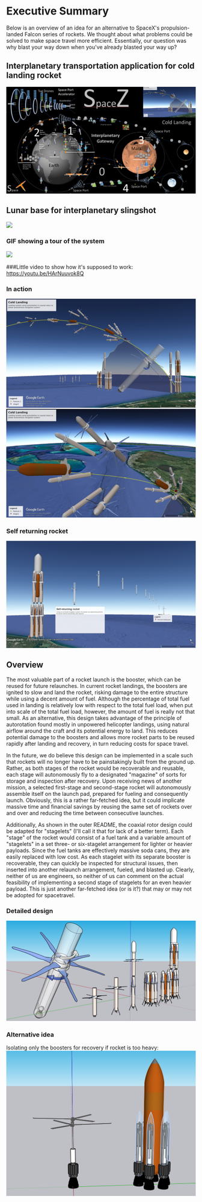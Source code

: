 # Executive Summary

Below is an overview of an idea for an alternative to SpaceX's propulsion-landed Falcon series of rockets. We thought about what problems could be solved to make space travel more efficient. Essentially, our question was why blast your way down when you've already blasted your way up? 

## Interplanetary transportation application for cold landing rocket
<img src="https://github.com/danjulsj/rotor-image-stuff/blob/main/Screenshot%202023-09-30%20230823.png"/>

## Lunar base for interplanetary slingshot
<img src="https://github.com/danjulsj/rotor-image-stuff/blob/main/Screenshot%202023-09-30%20231024.png"/>

### GIF showing a tour of the system
<img src="https://github.com/danjulsj/rotor-image-stuff/blob/main/GifMaker_20231016225802092.gif"/>


###Little video to show how it's supposed to work:
https://youtu.be/HArNuuvok8Q

### In action
<img src="https://github.com/danjulsj/rotor-image-stuff/blob/main/hires_coldlanding2.jpg"/>

<img src="https://github.com/danjulsj/rotor-image-stuff/blob/main/hires_coldlanding3.jpg"/>


### Self returning rocket
<img src="https://github.com/danjulsj/rotor-image-stuff/blob/main/mobile.jpg"/>


## Overview
The most valuable part of a rocket launch is the booster, which can be reused for future relaunches. In current rocket landings, the boosters are ignited to slow and land the rocket, risking damage to the entire structure while using a decent amount of fuel. Although the percentage of total fuel used in landing is relatively low with respect to the total fuel load, when put into scale of the total fuel load, however, the amount of fuel is really not that small. As an alternative, this design takes advantage of the principle of autorotation found mostly in unpowered helicopter landings, using natural airflow around the craft and its potential energy to land. This reduces potential damage to the boosters and allows more rocket parts to be reused rapidly after landing and recovery, in turn reducing costs for space travel.

In the future, we do believe this design can be implemented in a scale such that rockets will no longer have to be painstakingly built from the ground up. Rather, as both stages of the rocket would be recoverable and reusable, each stage will autonomously fly to a designated "magazine" of sorts for storage and inspection after recovery. Upon receiving news of another mission, a selected first-stage and second-stage rocket will autonomously assemble itself on the launch pad, prepared for fueling and consequently launch. Obviously, this is a rather far-fetched idea, but it could implicate massive time and financial savings by reusing the same set of rockets over and over and reducing the time between consecutive launches.

Additionally, As shown in the outer README, the coaxial rotor design could be adapted for "stagelets" (I'll call it that for lack of a better term). Each "stage" of the rocket would consist of a fuel tank and a variable amount of "stagelets" in a set three- or six-stagelet arrangement for lighter or heavier payloads. Since the fuel tanks are effectively massive soda cans, they are easily replaced with low cost. As each stagelet with its separate booster is recoverable, they can quickly be inspected for structural issues, then inserted into another relaunch arrangement, fueled, and blasted up. Clearly, neither of us are engineers, so neither of us can comment on the actual feasibility of implementing a second stage of stagelets for an even heavier payload. This is just another far-fetched idea (or is it?) that may or may not be adopted for spacetravel.



### Detailed design
<img src="https://github.com/danjulsj/rotor-image-stuff/blob/main/Capture18.PNG"/>



### Alternative idea 
Isolating only the boosters for recovery if rocket is too heavy:
<img src="https://github.com/danjulsj/rotor-image-stuff/blob/main/Capture23.PNG"/>
